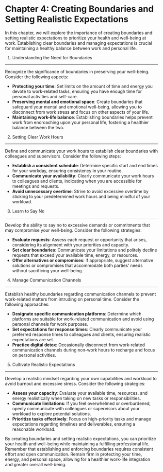 Chapter 4: Creating Boundaries and Setting Realistic Expectations
=================================================================

In this chapter, we will explore the importance of creating boundaries and setting realistic expectations to prioritize your health and well-being at work. Establishing clear boundaries and managing expectations is crucial for maintaining a healthy balance between work and personal life.

1. Understanding the Need for Boundaries
----------------------------------------

Recognize the significance of boundaries in preserving your well-being. Consider the following aspects:

* **Protecting your time**: Set limits on the amount of time and energy you devote to work-related tasks, ensuring you have enough time for personal activities and self-care.
* **Preserving mental and emotional space**: Create boundaries that safeguard your mental and emotional well-being, allowing you to disconnect from work stress and focus on other aspects of your life.
* **Maintaining work-life balance**: Establishing boundaries helps prevent work from encroaching upon your personal life, fostering a healthier balance between the two.

2. Setting Clear Work Hours
---------------------------

Define and communicate your work hours to establish clear boundaries with colleagues and supervisors. Consider the following steps:

* **Establish a consistent schedule**: Determine specific start and end times for your workday, ensuring consistency in your routine.
* **Communicate your availability**: Clearly communicate your work hours to colleagues and clients, indicating when you are accessible for meetings and requests.
* **Avoid unnecessary overtime**: Strive to avoid excessive overtime by sticking to your predetermined work hours and being mindful of your workload.

3. Learn to Say No
------------------

Develop the ability to say no to excessive demands or commitments that may compromise your well-being. Consider the following strategies:

* **Evaluate requests**: Assess each request or opportunity that arises, considering its alignment with your priorities and capacity.
* **Set clear boundaries**: Communicate your limitations and politely decline requests that exceed your available time, energy, or resources.
* **Offer alternatives or compromises**: If appropriate, suggest alternative solutions or compromises that accommodate both parties' needs without sacrificing your well-being.

4. Manage Communication Channels
--------------------------------

Establish healthy boundaries regarding communication channels to prevent work-related matters from intruding on personal time. Consider the following approaches:

* **Designate specific communication platforms**: Determine which platforms are suitable for work-related communication and avoid using personal channels for work purposes.
* **Set expectations for response times**: Clearly communicate your preferred response times to colleagues and clients, ensuring realistic expectations are set.
* **Practice digital detox**: Occasionally disconnect from work-related communication channels during non-work hours to recharge and focus on personal activities.

5. Cultivate Realistic Expectations
-----------------------------------

Develop a realistic mindset regarding your own capabilities and workload to avoid burnout and excessive stress. Consider the following strategies:

* **Assess your capacity**: Evaluate your available time, resources, and energy realistically when taking on new tasks or responsibilities.
* **Communicate limitations**: If you feel overwhelmed or overburdened, openly communicate with colleagues or supervisors about your workload to explore potential solutions.
* **Prioritize tasks effectively**: Focus on high-priority tasks and manage expectations regarding timelines and deliverables, ensuring a reasonable workload.

By creating boundaries and setting realistic expectations, you can prioritize your health and well-being while maintaining a fulfilling professional life. Remember that establishing and enforcing boundaries requires consistent effort and open communication. Remain firm in protecting your time, energy, and personal space, allowing for a healthier work-life integration and greater overall well-being.
